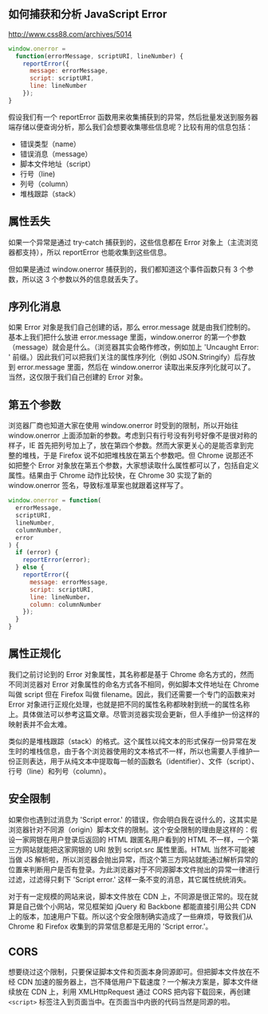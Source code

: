 
## 如何捕获和分析 JavaScript Error

http://www.css88.com/archives/5014

```js
window.onerror =
  function(errorMessage, scriptURI, lineNumber) {
    reportError({
      message: errorMessage,
      script: scriptURI,
      line: lineNumber
    });
}
```

假设我们有一个 reportError 函数用来收集捕获到的异常，然后批量发送到服务器端存储以便查询分析，那么我们会想要收集哪些信息呢？比较有用的信息包括：

- 错误类型（name）
- 错误消息（message）
- 脚本文件地址（script）
- 行号（line)
- 列号（column）
- 堆栈跟踪（stack）

## 属性丢失

如果一个异常是通过 try-catch 捕获到的，这些信息都在 Error 对象上（主流浏览器都支持），所以 reportError 也能收集到这些信息。

但如果是通过 window.onerror 捕获到的，我们都知道这个事件函数只有 3 个参数，所以这 3 个参数以外的信息就丢失了。

## 序列化消息

如果 Error 对象是我们自己创建的话，那么 error.message 就是由我们控制的。基本上我们把什么放进 error.message 里面，window.onerror 的第一个参数（message）就会是什么。（浏览器其实会略作修改，例如加上 'Uncaught Error: ' 前缀。）因此我们可以把我们关注的属性序列化（例如 JSON.Stringify）后存放到 error.message 里面，然后在 window.onerror 读取出来反序列化就可以了。当然，这仅限于我们自己创建的 Error 对象。

## 第五个参数

浏览器厂商也知道大家在使用 window.onerror 时受到的限制，所以开始往 window.onerror 上面添加新的参数。考虑到只有行号没有列号好像不是很对称的样子，IE 首先把列号加上了，放在第四个参数。然而大家更关心的是能否拿到完整的堆栈，于是 Firefox 说不如把堆栈放在第五个参数吧。但 Chrome 说那还不如把整个 Error 对象放在第五个参数，大家想读取什么属性都可以了，包括自定义属性。结果由于 Chrome 动作比较快，在 Chrome 30 实现了新的 window.onerror 签名，导致标准草案也就跟着这样写了。

```js
window.onerror = function(
  errorMessage,
  scriptURI,
  lineNumber,
  columnNumber,
  error
) {
  if (error) {
    reportError(error);
  } else {
    reportError({
      message: errorMessage,
      script: scriptURI,
      line: lineNumber，
      column: columnNumber
    });
  }
}
```

## 属性正规化

我们之前讨论到的 Error 对象属性，其名称都是基于 Chrome 命名方式的，然而不同浏览器对 Error 对象属性的命名方式各不相同，例如脚本文件地址在 Chrome 叫做 script 但在 Firefox 叫做 filename。因此，我们还需要一个专门的函数来对Error 对象进行正规化处理，也就是把不同的属性名称都映射到统一的属性名称上。具体做法可以参考这篇文章。尽管浏览器实现会更新，但人手维护一份这样的映射表并不会太难。

类似的是堆栈跟踪（stack）的格式。这个属性以纯文本的形式保存一份异常在发生时的堆栈信息，由于各个浏览器使用的文本格式不一样，所以也需要人手维护一份正则表达，用于从纯文本中提取每一帧的函数名（identifier）、文件（script）、行号（line）和列号（column）。

## 安全限制

如果你也遇到过消息为 'Script error.' 的错误，你会明白我在说什么的，这其实是浏览器针对不同源（origin）脚本文件的限制。这个安全限制的理由是这样的：假设一家网银在用户登录后返回的 HTML 跟匿名用户看到的 HTML 不一样，一个第三方网站就能把这家网银的 URI 放到 script.src 属性里面。HTML 当然不可能被当做 JS 解析啦，所以浏览器会抛出异常，而这个第三方网站就能通过解析异常的位置来判断用户是否有登录。为此浏览器对于不同源脚本文件抛出的异常一律进行过滤，过滤得只剩下 'Script error.' 这样一条不变的消息，其它属性统统消失。

对于有一定规模的网站来说，脚本文件放在 CDN 上，不同源是很正常的。现在就算是自己做个小网站，常见框架如 jQuery 和 Backbone 都能直接引用公共 CDN 上的版本，加速用户下载。所以这个安全限制确实造成了一些麻烦，导致我们从 Chrome 和 Firefox 收集到的异常信息都是无用的 'Script error.'。

## CORS

想要绕过这个限制，只要保证脚本文件和页面本身同源即可。但把脚本文件放在不经 CDN 加速的服务器上，岂不降低用户下载速度？一个解决方案是，脚本文件继续放在 CDN 上，利用 XMLHttpRequest 通过 CORS 把内容下载回来，再创建 `<script>` 标签注入到页面当中。在页面当中内嵌的代码当然是同源的啦。
